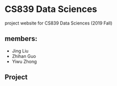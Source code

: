 # CS839 Data Sciences
project website for CS839 Data Sciences (2019 Fall)

## members: 
* Jing Liu
* Zhihan Guo
* Yiwu Zhong

## Project
